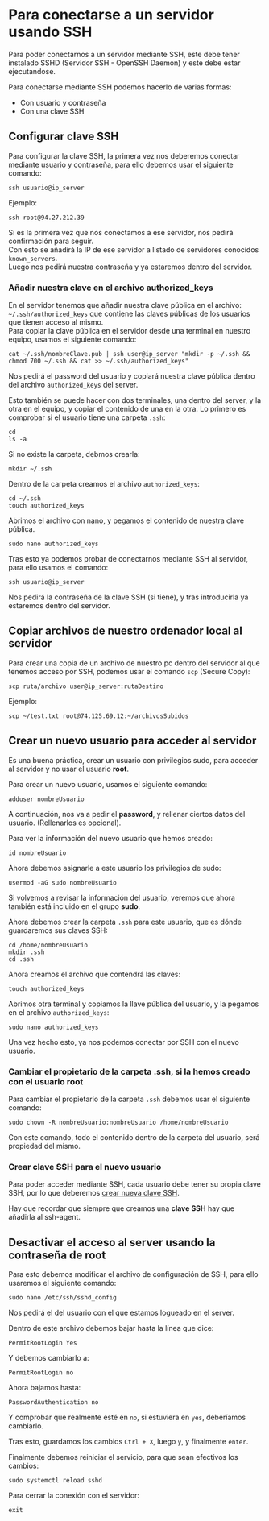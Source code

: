 # Para conectarse a un servidor usando SSH

Para poder conectarnos a un servidor mediante SSH, este debe tener instalado SSHD (Servidor SSH - OpenSSH Daemon) y este debe estar ejecutandose.

Para conectarse mediante SSH podemos hacerlo de varias formas:
- Con usuario y contraseña
- Con una clave SSH

## Configurar clave SSH
Para configurar la clave SSH, la primera vez nos deberemos conectar mediante usuario y contraseña, para ello debemos usar el siguiente comando:
```
ssh usuario@ip_server
```
Ejemplo:
```
ssh root@94.27.212.39
```
Si es la primera vez que nos conectamos a ese servidor, nos pedirá confirmación para seguir.  
Con esto se añadirá la IP de ese servidor a listado de servidores conocidos `known_servers`.  
Luego nos pedirá nuestra contraseña y ya estaremos dentro del servidor.

### Añadir nuestra clave en el archivo authorized_keys
En el servidor tenemos que añadir nuestra clave pública en el archivo:  
`~/.ssh/authorized_keys` que contiene las claves públicas de los usuarios que tienen acceso al mismo.  
Para copiar la clave pública en el servidor desde una terminal en nuestro equipo, usamos el siguiente comando:
```
cat ~/.ssh/nombreClave.pub | ssh user@ip_server "mkdir -p ~/.ssh && chmod 700 ~/.ssh && cat >> ~/.ssh/authorized_keys"
```
Nos pedirá el password del usuario y copiará nuestra clave pública dentro del archivo `authorized_keys` del server.

Esto también se puede hacer con dos terminales, una dentro del server, y la otra en el equipo, y copiar el contenido de una en la otra.
Lo primero es comprobar si el usuario tiene una carpeta `.ssh`:
```
cd 
ls -a
```
Si no existe la carpeta, debmos crearla:
```
mkdir ~/.ssh
```
Dentro de la carpeta creamos el archivo `authorized_keys`:
```
cd ~/.ssh
touch authorized_keys
```
Abrimos el archivo con nano, y pegamos el contenido de nuestra clave pública.
```
sudo nano authorized_keys
```

Tras esto ya podemos probar de conectarnos mediante SSH al servidor, para ello usamos el comando:
```
ssh usuario@ip_server
```
Nos pedirá la contraseña de la clave SSH (si tiene), y tras introducirla ya estaremos dentro del servidor.

## Copiar archivos de nuestro ordenador local al servidor
Para crear una copia de un archivo de nuestro pc dentro del servidor al que tenemos acceso por SSH, podemos usar el comando `scp` (Secure Copy):
```
scp ruta/archivo user@ip_server:rutaDestino
```
Ejemplo:
```
scp ~/test.txt root@74.125.69.12:~/archivosSubidos
```


## Crear un nuevo usuario para acceder al servidor
Es una buena práctica, crear un usuario con privilegios sudo, para acceder al servidor y no usar el usuario **root**.  

Para crear un nuevo usuario, usamos el siguiente comando:
```
adduser nombreUsuario
```
A continuación, nos va a pedir el **password**, y rellenar ciertos datos del usuario. (Rellenarlos es opcional).

Para ver la información del nuevo usuario que hemos creado:
```
id nombreUsuario
```
Ahora debemos asignarle a este usuario los privilegios de sudo:
```
usermod -aG sudo nombreUsuario
```
Si volvemos a revisar la información del usuario, veremos que ahora también está incluido en el grupo **sudo**.

Ahora debemos crear la carpeta `.ssh` para este usuario, que es dónde guardaremos sus claves SSH:
```
cd /home/nombreUsuario
mkdir .ssh
cd .ssh
```
Ahora creamos el archivo que contendrá las claves:
```
touch authorized_keys
```
Abrimos otra terminal y copiamos la llave pública del usuario, y la pegamos en el archivo `authorized_keys`:
```
sudo nano authorized_keys
```
Una vez hecho esto, ya nos podemos conectar por SSH con el nuevo usuario.

### Cambiar el propietario de la carpeta .ssh, si la hemos creado con el usuario root
Para cambiar el propietario de la carpeta `.ssh` debemos usar el siguiente comando:
```
sudo chown -R nombreUsuario:nombreUsuario /home/nombreUsuario
```
Con este comando, todo el contenido dentro de la carpeta del usuario, será propiedad del mismo.

### Crear clave SSH para el nuevo usuario
Para poder acceder mediante SSH, cada usuario debe tener su propia clave SSH, por lo que deberemos [crear nueva clave SSH](crear_claves_ssh.md).

Hay que recordar que siempre que creamos una **clave SSH** hay que añadirla al ssh-agent.

## Desactivar el acceso al server usando la contraseña de root

Para esto debemos modificar el archivo de configuración de SSH, para ello usaremos el siguiente comando:
```
sudo nano /etc/ssh/sshd_config
```
Nos pedirá el del usuario con el que estamos logueado en el server.

Dentro de este archivo debemos bajar hasta la línea que dice:
```
PermitRootLogin Yes
```
Y debemos cambiarlo a:
```
PermitRootLogin no
```
Ahora bajamos hasta:
```
PasswordAuthentication no
```
Y comprobar que realmente esté en `no`, si estuviera en `yes`, deberíamos cambiarlo.  

Tras esto, guardamos los cambios `Ctrl + X`, luego `y`, y finalmente `enter`.

Finalmente debemos reiniciar el servicio, para que sean efectivos los cambios:
```
sudo systemctl reload sshd
```
Para cerrar la conexión con el servidor:
```
exit
```
